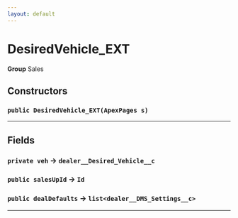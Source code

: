 ```yaml
---
layout: default
---
```

# DesiredVehicle_EXT



**Group** Sales

## Constructors
### `public DesiredVehicle_EXT(ApexPages s)`
---
## Fields

### `private veh` → `dealer__Desired_Vehicle__c`


### `public salesUpId` → `Id`


### `public dealDefaults` → `list<dealer__DMS_Settings__c>`


---
